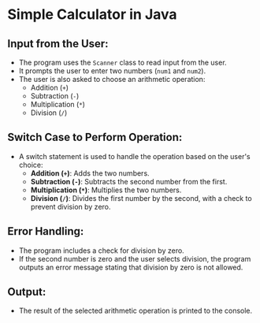 # Simple Calculator in Java

## Input from the User:
- The program uses the `Scanner` class to read input from the user.
- It prompts the user to enter two numbers (`num1` and `num2`).
- The user is also asked to choose an arithmetic operation: 
  - Addition (`+`)
  - Subtraction (`-`)
  - Multiplication (`*`)
  - Division (`/`)

## Switch Case to Perform Operation:
- A switch statement is used to handle the operation based on the user's choice:
  - **Addition (`+`)**: Adds the two numbers.
  - **Subtraction (`-`)**: Subtracts the second number from the first.
  - **Multiplication (`*`)**: Multiplies the two numbers.
  - **Division (`/`)**: Divides the first number by the second, with a check to prevent division by zero.

## Error Handling:
- The program includes a check for division by zero. 
- If the second number is zero and the user selects division, the program outputs an error message stating that division by zero is not allowed.

## Output:
- The result of the selected arithmetic operation is printed to the console.
